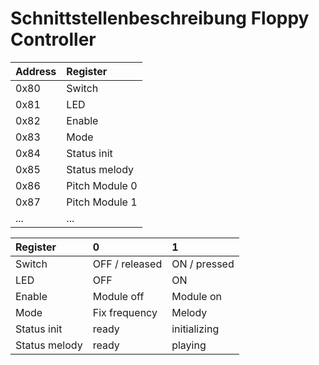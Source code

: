 Schnittstellenbeschreibung Floppy Controller
============================================

| Address   | Register          |
|:----------|:------------------|
| 0x80      | Switch            |
| 0x81      | LED               |
| 0x82      | Enable            |
| 0x83      | Mode              |
| 0x84      | Status init       |
| 0x85      | Status melody     |
| 0x86      | Pitch Module 0    |
| 0x87      | Pitch Module 1    |
| ...       | ...               |

| Register      | 0             | 1             |
|:--------------|:--------------|:--------------|
| Switch        | OFF / released| ON / pressed  |
| LED           | OFF           | ON            |
| Enable        | Module off    | Module on     |
| Mode          | Fix frequency | Melody        |
| Status init   | ready         | initializing  |
| Status melody | ready         | playing       |

